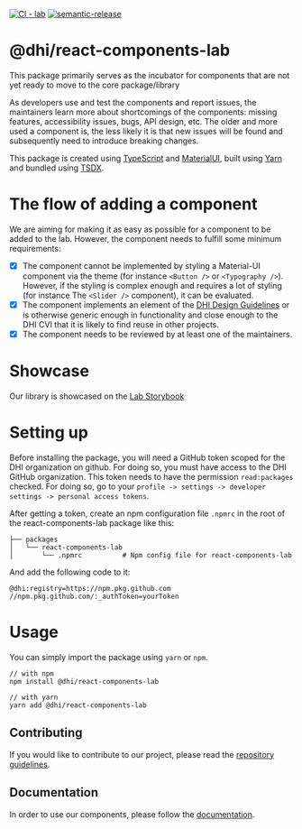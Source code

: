 <div align="left">

[![CI - lab](https://github.com/DHI/react-components/actions/workflows/main-lab.yml/badge.svg)](https://github.com/DHI/react-components/actions/workflows/main-lab.yml)
[![semantic-release](https://img.shields.io/badge/%20%20%F0%9F%93%A6%F0%9F%9A%80-semantic--release-e10079.svg)](https://github.com/semantic-release/semantic-release)
</div>
<h1 align="left">@dhi/react-components-lab</h1>

This package primarily serves as the incubator for components that are not yet ready to move to the core package/library

As developers use and test the components and report issues, the maintainers learn more about shortcomings of the components: missing features, accessibility issues, bugs, API design, etc. The older and more used a component is, the less likely it is that new issues will be found and subsequently need to introduce breaking changes.

This package is created using [TypeScript](https://www.typescriptlang.org/) and [MaterialUI](https://material-ui.com/), built using [Yarn](https://classic.yarnpkg.com/en/) and bundled using [TSDX](https://tsdx.io/).

# The flow of adding a component

We are aiming for making it as easy as possible for a component to be added to the lab. However, the component needs to fulfill some minimum requirements:

* [x] The component cannot be implemented by styling a Material-UI component via the theme (for instance `<Button />` or `<Typography />`). However, if the styling is complex enough and requires a lot of styling (for instance The `<Slider />` component), it can be evaluated.
* [x] The component implements an element of the [DHI Design Guidelines](https://www.figma.com/file/pSfX5GNsa6xhKGbi3DWQtn/DHI-Official-Guidelines) or is otherwise generic enough in functionality and close enough to the DHI CVI that it is likely to find reuse in other projects.
* [x] The component needs to be reviewed by at least one of the maintainers.

# Showcase

Our library is showcased on the [Lab Storybook](https://storybooklab.z16.web.core.windows.net/)

# Setting up

Before installing the package, you will need a GitHub token scoped for the DHI organization on github. For doing so, you must have access to the DHI GitHub organization. This token needs to have the permission `read:packages` checked. For doing so, go to your `profile -> settings -> developer settings -> personal access tokens`.

After getting a token, create an npm configuration file `.npmrc` in the root of the react-components-lab package like this:

```
├── packages            
│   └── react-components-lab
│       └── .npmrc          # Npm config file for react-components-lab
```

And add the following code to it: 

```
@dhi:registry=https://npm.pkg.github.com
//npm.pkg.github.com/:_authToken=yourToken
```

# Usage

You can simply import the package using `yarn` or `npm`.

```
// with npm
npm install @dhi/react-components-lab

// with yarn
yarn add @dhi/react-components-lab
```

## Contributing

If you would like to contribute to our project, please read the [repository guidelines](./docs/CONTRIBUTING.md).

## Documentation

In order to use our components, please follow the [documentation](https://storybooklab.z16.web.core.windows.net/).
